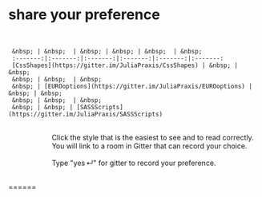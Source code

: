# share your preference
&nbsp;  

     &nbsp; | &nbsp;  | &nbsp; | &nbsp; | &nbsp;  | &nbsp;
     :-------:|:-------:|:-------:|:-------:|:-------:|:-------:
     [CssShapes](https://gitter.im/JuliaPraxis/CssShapes) | &nbsp; | &nbsp; 
     &nbsp; | &nbsp;  | &nbsp;
     &nbsp; | [EUROoptions](https://gitter.im/JuliaPraxis/EUROoptions) | &nbsp; | &nbsp;
     &nbsp; | &nbsp;  | &nbsp;
     &nbsp; | &nbsp; | [SASSScripts](https://gitter.im/JuliaPraxis/SASSScripts)  

&nbsp;  
&nbsp;&nbsp;&nbsp;&nbsp;&nbsp;&nbsp;&nbsp;&nbsp;&nbsp;&nbsp;
&nbsp;&nbsp;&nbsp;&nbsp;&nbsp;&nbsp;&nbsp;&nbsp;&nbsp;&nbsp;
     Click the style that is the easiest to see and to read correctly.  
&nbsp;&nbsp;&nbsp;&nbsp;&nbsp;&nbsp;&nbsp;&nbsp;&nbsp;&nbsp;
&nbsp;&nbsp;&nbsp;&nbsp;&nbsp;&nbsp;&nbsp;&nbsp;&nbsp;&nbsp;
     You will link to a room in Gitter that can record your choice.    
&nbsp;       
&nbsp;&nbsp;&nbsp;&nbsp;&nbsp;&nbsp;&nbsp;&nbsp;&nbsp;&nbsp;
&nbsp;&nbsp;&nbsp;&nbsp;&nbsp;&nbsp;&nbsp;&nbsp;&nbsp;&nbsp;
     Type "yes&thinsp;↵" for gitter to record your preference.
&nbsp;      
 &nbsp;       

======
